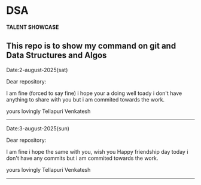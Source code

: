 
# DSA

**TALENT SHOWCASE**

This repo is to show my command on git and Data Structures and Algos
--------------------------------------------------------------------------------------------------------------------
Date:2-august-2025(sat)

Dear repository:


 I am fine (forced to say fine) i hope your a doing well toady i don't have anything to share with you but i am commited towards the work.


 yours lovingly
 Tellapuri Venkatesh

--------------------------------------------------------------------------------------------------------------------

Date:3-august-2025(sun)

Dear repository:

I am fine i hope the same with you, wish you Happy friendship day today i don't have any commits but i am commited towards the work.

yours lovingly
Tellapuri Venkatesh

--------------------------------------------------------------------------------------------------------------------



